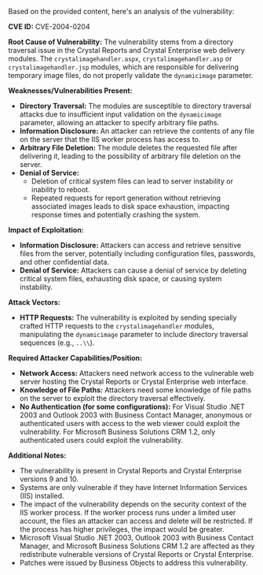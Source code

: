 Based on the provided content, here's an analysis of the vulnerability:

**CVE ID:** CVE-2004-0204

**Root Cause of Vulnerability:**
The vulnerability stems from a directory traversal issue in the Crystal Reports and Crystal Enterprise web delivery modules. The `crystalimagehandler.aspx`, `crystalimagehandler.asp` or `crystalimagehandler.jsp` modules, which are responsible for delivering temporary image files, do not properly validate the `dynamicimage` parameter.

**Weaknesses/Vulnerabilities Present:**
- **Directory Traversal:** The modules are susceptible to directory traversal attacks due to insufficient input validation on the `dynamicimage` parameter, allowing an attacker to specify arbitrary file paths.
- **Information Disclosure:** An attacker can retrieve the contents of any file on the server that the IIS worker process has access to.
- **Arbitrary File Deletion:** The module deletes the requested file after delivering it, leading to the possibility of arbitrary file deletion on the server.
- **Denial of Service:**
    - Deletion of critical system files can lead to server instability or inability to reboot.
    - Repeated requests for report generation without retrieving associated images leads to disk space exhaustion, impacting response times and potentially crashing the system.

**Impact of Exploitation:**
- **Information Disclosure:** Attackers can access and retrieve sensitive files from the server, potentially including configuration files, passwords, and other confidential data.
- **Denial of Service:** Attackers can cause a denial of service by deleting critical system files, exhausting disk space, or causing system instability.

**Attack Vectors:**
- **HTTP Requests:** The vulnerability is exploited by sending specially crafted HTTP requests to the `crystalimagehandler` modules, manipulating the `dynamicimage` parameter to include directory traversal sequences (e.g., `..\\`).

**Required Attacker Capabilities/Position:**
- **Network Access:** Attackers need network access to the vulnerable web server hosting the Crystal Reports or Crystal Enterprise web interface.
- **Knowledge of File Paths:** Attackers need some knowledge of file paths on the server to exploit the directory traversal effectively.
- **No Authentication (for some configurations):**  For Visual Studio .NET 2003 and Outlook 2003 with Business Contact Manager, anonymous or authenticated users with access to the web viewer could exploit the vulnerability. For Microsoft Business Solutions CRM 1.2, only authenticated users could exploit the vulnerability.

**Additional Notes:**
- The vulnerability is present in Crystal Reports and Crystal Enterprise versions 9 and 10.
- Systems are only vulnerable if they have Internet Information Services (IIS) installed.
- The impact of the vulnerability depends on the security context of the IIS worker process. If the worker process runs under a limited user account, the files an attacker can access and delete will be restricted. If the process has higher privileges, the impact would be greater.
- Microsoft Visual Studio .NET 2003, Outlook 2003 with Business Contact Manager, and Microsoft Business Solutions CRM 1.2 are affected as they redistribute vulnerable versions of Crystal Reports or Crystal Enterprise.
- Patches were issued by Business Objects to address this vulnerability.